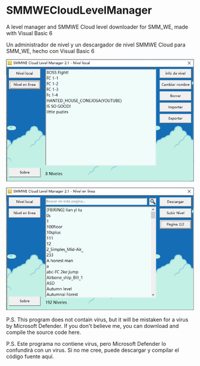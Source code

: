 # SMMWECloudLevelManager
A level manager and SMMWE Cloud level downloader for SMM_WE, made with Visual Basic 6

Un administrador de nivel y un descargador de nivel SMMWE Cloud para SMM_WE, hecho con Visual Basic 6

![screenshot 1](sc.png)

![screenshot 2](sc2.png)

P.S. This program does not contain virus, but it will be mistaken for a virus by Microsoft Defender. If you don't believe me, you can download and compile the source code here.

P.S. Este programa no contiene virus, pero Microsoft Defender lo confundirá con un virus. Si no me cree, puede descargar y compilar el código fuente aquí.
